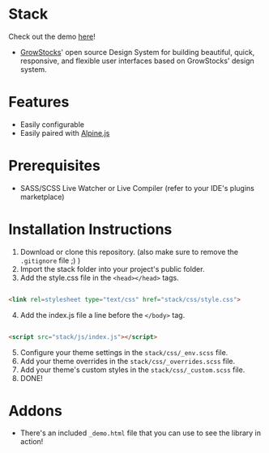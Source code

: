 # Stack
Check out the demo [here](https://growstocks.github.io/stack)!
- [GrowStocks](https://growstocks.xyz)' open source Design System for building beautiful, quick, responsive, and flexible user interfaces based on GrowStocks' design system.

# Features
- Easily configurable
- Easily paired with [Alpine.js](https://github.com/alpinejs/alpine)

# Prerequisites
* SASS/SCSS Live Watcher or Live Compiler (refer to your IDE's plugins marketplace)

# Installation Instructions
1. Download or clone this repository. (also make sure to remove the  `.gitignore` file ;) )
2. Import the stack folder into your project's public folder.
3. Add the style.css file in the `<head></head>` tags.

```html

<link rel=stylesheet type="text/css" href="stack/css/style.css">
```
4. Add the index.js file a line before the `</body>` tag.

```html

<script src="stack/js/index.js"></script>
```
5. Configure your theme settings in the `stack/css/_env.scss` file.
6. Add your theme overrides in the `stack/css/_overrides.scss` file.
7. Add your theme's custom styles in the `stack/css/_custom.scss` file.
8. DONE!

# Addons
- There's an included `_demo.html` file that you can use to see the library in action!
